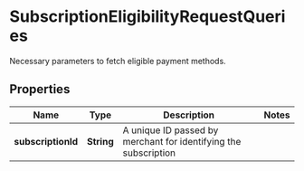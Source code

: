 

# SubscriptionEligibilityRequestQueries

Necessary parameters to fetch eligible payment methods.

## Properties

| Name | Type | Description | Notes |
|------------ | ------------- | ------------- | -------------|
|**subscriptionId** | **String** | A unique ID passed by merchant for identifying the subscription |  |



